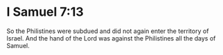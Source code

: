 # I Samuel 7:13

So the Philistines were subdued and did not again enter the territory of Israel. And the hand of the Lord was against the Philistines all the days of Samuel.
